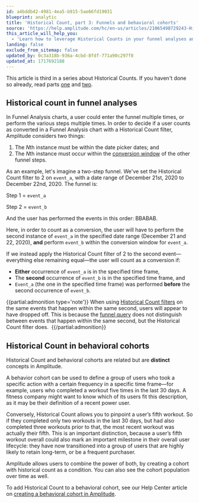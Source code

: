 ```yaml
---
id: a4bddb42-4981-4ea5-b915-5ae66fd19031
blueprint: analytic
title: 'Historical Count, part 3: Funnels and behavioral cohorts'
source: 'https://help.amplitude.com/hc/en-us/articles/21065498729243-Historical-Count-part-3-Funnels-and-behavioral-cohorts'
this_article_will_help_you:
  - 'Learn how to leverage Historical Counts in your funnel analyses and behavioral cohorts'
landing: false
exclude_from_sitemap: false
updated_by: 0c3a318b-936a-4cbd-8fdf-771a90c297f0
updated_at: 1717692188
---
```

This article is third in a series about Historical Counts. If you haven't done so already, read parts [one](/analytics/historical-count-1) and [two](/analytics/historical-count-2).

## Historical count in funnel analyses

In Funnel Analysis charts, a user could enter the funnel multiple times, or perform the various steps multiple times. In order to decide if a user counts as converted in a Funnel Analysis chart with a Historical Count filter, Amplitude considers two things: 

1. The *N*th instance must be within the date picker dates; and
2. The *N*th instance must occur within the [conversion window](/analytics/charts/funnel-analysis/funnel-analysis-build) of the other funnel steps.

As an example, let's imagine a two-step funnel. We've set the Historical Count filter to 2 on `event_a`, with a date range of December 21st, 2020 to December 22nd, 2020. The funnel is:

Step 1 = `event_a`

Step 2 = `event_b`

And the user has performed the events in this order: BBABAB.

Here, in order to count as a conversion, the user will have to perform the second instance of `event_a` in the specified date range (December 21 and 22, 2020), **and** perform `event_b` within the conversion window for `event_a`.

If we instead apply the Historical Count filter of 2 to the second event—everything else remaining equal—the user will count as a conversion if:

* **Either** occurrence of `event_a` is in the specified time frame,
* The **second** occurrence of `event_b` is in the specified time frame, and
* `Event_a` (the one in the specified time frame) was performed **before** the second occurrence of `event_b`.

{{partial:admonition type='note'}}
When using [Historical Count filters](/analytics/historical-count-1) on the same events that happen within the same second, users will appear to have dropped off. This is because the [funnel query](/analytics/charts/funnel-analysis/funnel-analysis-interpret) does not distinguish between events that happen within the same second, but the Historical Count filter does. 
{{/partial:admonition}}

## Historical Count in behavioral cohorts

Historical Count and behavioral cohorts are related but are **distinct** concepts in Amplitude. 

A behavior cohort can be used to define a group of users who took a specific action with a certain frequency in a specific time frame—for example, users who completed a workout five times in the last 30 days. A fitness company might want to know which of its users fit this description, as it may be their definition of a recent power user.

Conversely, Historical Count allows you to pinpoint a user’s fifth workout. So if they completed only two workouts in the last 30 days, but had also completed three workouts prior to that, the most recent workout was actually their fifth. This is an important distinction, because a user’s fifth workout overall could also mark an important milestone in their overall user lifecycle: they have now transitioned into a group of users that are highly likely to retain long-term, or be a frequent purchaser.

Amplitude allows users to combine the power of both, by creating a cohort with historical count as a condition. You can also see the cohort population over time as well.

To add Historical Count to a behavioral cohort, see our Help Center article on [creating a behavioral cohort in Amplitude](/analytics/behavioral-cohorts).